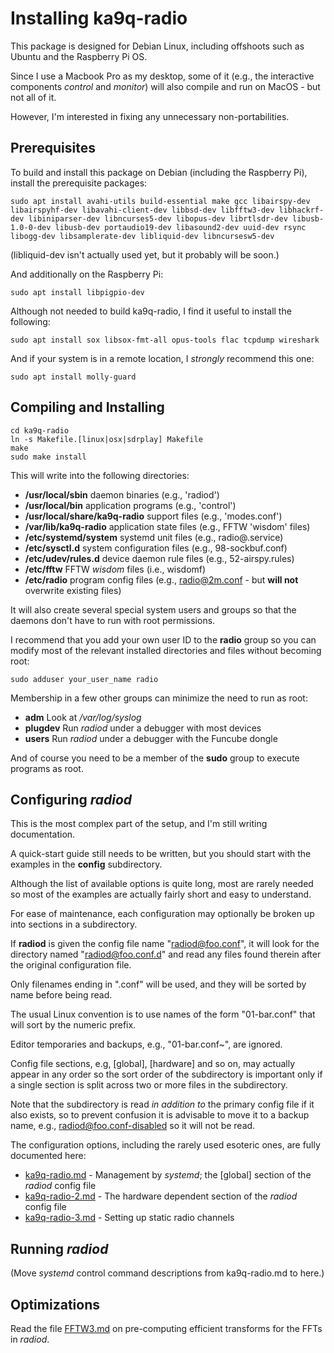 # Installing ka9q-radio

This package is designed for Debian Linux, including offshoots such as Ubuntu and the Raspberry Pi OS.

Since I use a Macbook Pro as my desktop, some of it (e.g., the interactive components *control* and *monitor*) will also compile and run on MacOS - but not all of it.

However, I'm interested in fixing any unnecessary non-portabilities.

## Prerequisites

To build and install this package on Debian (including the Raspberry Pi), install the prerequisite packages:

```
sudo apt install avahi-utils build-essential make gcc libairspy-dev libairspyhf-dev libavahi-client-dev libbsd-dev libfftw3-dev libhackrf-dev libiniparser-dev libncurses5-dev libopus-dev librtlsdr-dev libusb-1.0-0-dev libusb-dev portaudio19-dev libasound2-dev uuid-dev rsync libogg-dev libsamplerate-dev libliquid-dev libncursesw5-dev
```

(libliquid-dev isn't actually used yet, but it probably will be soon.)

And additionally on the Raspberry Pi:

```
sudo apt install libpigpio-dev
```

Although not needed to build ka9q-radio, I find it useful to install the following:

```
sudo apt install sox libsox-fmt-all opus-tools flac tcpdump wireshark
```

And if your system is in a remote location, I *strongly* recommend this one:

```
sudo apt install molly-guard
```

## Compiling and Installing

```
cd ka9q-radio
ln -s Makefile.[linux|osx|sdrplay] Makefile
make
sudo make install
```

This will write into the following directories:

- **/usr/local/sbin** daemon binaries (e.g., 'radiod')
- **/usr/local/bin** application programs (e.g., 'control')
- **/usr/local/share/ka9q-radio** support files (e.g., 'modes.conf')
- **/var/lib/ka9q-radio** application state files (e.g., FFTW 'wisdom' files)
- **/etc/systemd/system** systemd unit files (e.g., radio@.service)
- **/etc/sysctl.d** system configuration files (e.g., 98-sockbuf.conf)
- **/etc/udev/rules.d** device daemon rule files (e.g., 52-airspy.rules)
- **/etc/fftw** FFTW *wisdom* files (i.e., wisdomf)
- **/etc/radio** program config files (e.g., radio@2m.conf - but **will not** overwrite existing files)

It will also create several special system users and groups so that the daemons don't have to run with root permissions.

I recommend that you add your own user ID to the **radio** group so you can modify most of the relevant installed directories and files without becoming root:

```
sudo adduser your_user_name radio
```

Membership in a few other groups can minimize the need to run as root:

- **adm** Look at */var/log/syslog*
- **plugdev** Run *radiod* under a debugger with most devices
- **users** Run *radiod* under a debugger with the Funcube dongle

And of course you need to be a member of the **sudo** group to execute programs as root.

## Configuring *radiod*

This is the most complex part of the setup, and I'm still writing documentation.

A quick-start guide still needs to be written, but you should start with the examples in the **config** subdirectory.

Although the list of available options is quite long, most are rarely needed so most of the examples are actually fairly short and easy to understand.

For ease of maintenance, each configuration may optionally be broken up into sections in a subdirectory.

If **radiod** is given the config file name "radiod@foo.conf", it will look for the directory named "radiod@foo.conf.d" and read any files found therein after the original configuration file.

Only filenames ending in ".conf" will be used, and they will be sorted by name before being read.

The usual Linux convention is to use names of the form "01-bar.conf" that will sort by the numeric prefix.

Editor temporaries and backups, e.g., "01-bar.conf~", are ignored.

Config file sections, e.g, [global], [hardware] and so on, may actually appear in any order so the sort order of the subdirectory is important only if a single section is split across two or more files in the subdirectory.

Note that the subdirectory is read *in addition to* the primary config file if it also exists, so to prevent confusion it is advisable to move it to a backup name, e.g., radiod@foo.conf-disabled so it will not be read.

The configuration options, including the rarely used esoteric ones, are fully documented here:

- [ka9q-radio.md](ka9q-radio.md) - Management by *systemd*; the [global] section of the *radiod* config file
- [ka9q-radio-2.md](ka9q-radio-2.md) - The hardware dependent section of the *radiod* config file
- [ka9q-radio-3.md](ka9q-radio-3.md) - Setting up static radio channels

## Running *radiod*

(Move *systemd* control command descriptions from ka9q-radio.md to here.)

## Optimizations

Read the file [FFTW3.md](FFTW3.md) on pre-computing efficient transforms for the FFTs in *radiod*.
